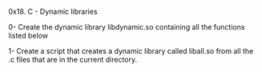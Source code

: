 0x18. C - Dynamic libraries

0- Create the dynamic library libdynamic.so containing all the functions listed below

1- Create a script that creates a dynamic library called liball.so from all the .c files that are in the current directory.
